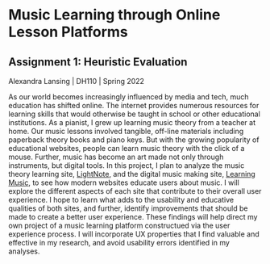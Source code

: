 # Music Learning through Online Lesson Platforms
## Assignment 1: Heuristic Evaluation
Alexandra Lansing | DH110 | Spring 2022

As our world becomes increasingly influenced by media and tech, much education has shifted online. The internet provides numerous resources for learning skills that would otherwise be taught in school or other educational institutions. As a pianist, I grew up learning music theory from a teacher at home. Our music lessons involved tangible, off-line materials including paperback theory books and piano keys. But with the growing popularity of educational websites, people can learn music theory with the click of a mouse. Further, music has become an art made not only through instruments, but digital tools. In this project, I plan to analyze the music theory learning site, [LightNote](https://www.lightnote.co/), and the digital music making site, [Learning Music](https://learningmusic.ableton.com/make-beats/make-beats.html), to see how modern websites educate users about music. I will explore the different aspects of each site that contribute to their overall user experience. I hope to learn what adds to the usability and educative qualities of both sites, and further, identify improvements that should be made to create a better user experience. These findings will help direct my own project of a music learning platform constructued via the user experience process. I will incorporate UX properties that I find valuable and effective in my research, and avoid usability errors identified in my analyses.
